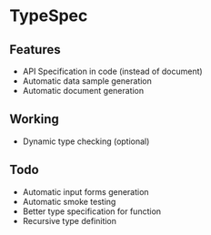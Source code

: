 TypeSpec
========

Features
--------

- API Specification in code (instead of document)
- Automatic data sample generation
- Automatic document generation

Working
-------

- Dynamic type checking (optional)

Todo
----

- Automatic input forms generation
- Automatic smoke testing
- Better type specification for function
- Recursive type definition

